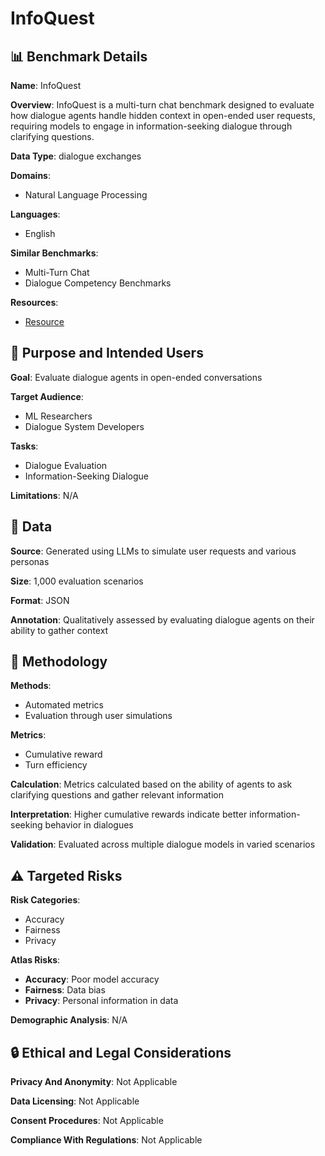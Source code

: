 # InfoQuest

## 📊 Benchmark Details

**Name**: InfoQuest

**Overview**: InfoQuest is a multi-turn chat benchmark designed to evaluate how dialogue agents handle hidden context in open-ended user requests, requiring models to engage in information-seeking dialogue through clarifying questions.

**Data Type**: dialogue exchanges

**Domains**:
- Natural Language Processing

**Languages**:
- English

**Similar Benchmarks**:
- Multi-Turn Chat
- Dialogue Competency Benchmarks

**Resources**:
- [Resource](https://huggingface.co/datasets/bryanlincoln/infoquest)

## 🎯 Purpose and Intended Users

**Goal**: Evaluate dialogue agents in open-ended conversations

**Target Audience**:
- ML Researchers
- Dialogue System Developers

**Tasks**:
- Dialogue Evaluation
- Information-Seeking Dialogue

**Limitations**: N/A

## 💾 Data

**Source**: Generated using LLMs to simulate user requests and various personas

**Size**: 1,000 evaluation scenarios

**Format**: JSON

**Annotation**: Qualitatively assessed by evaluating dialogue agents on their ability to gather context

## 🔬 Methodology

**Methods**:
- Automated metrics
- Evaluation through user simulations

**Metrics**:
- Cumulative reward
- Turn efficiency

**Calculation**: Metrics calculated based on the ability of agents to ask clarifying questions and gather relevant information

**Interpretation**: Higher cumulative rewards indicate better information-seeking behavior in dialogues

**Validation**: Evaluated across multiple dialogue models in varied scenarios

## ⚠️ Targeted Risks

**Risk Categories**:
- Accuracy
- Fairness
- Privacy

**Atlas Risks**:
- **Accuracy**: Poor model accuracy
- **Fairness**: Data bias
- **Privacy**: Personal information in data

**Demographic Analysis**: N/A

## 🔒 Ethical and Legal Considerations

**Privacy And Anonymity**: Not Applicable

**Data Licensing**: Not Applicable

**Consent Procedures**: Not Applicable

**Compliance With Regulations**: Not Applicable
